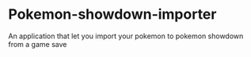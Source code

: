 # Pokemon-showdown-importer
An application that let you import your pokemon to pokemon showdown from a game save
